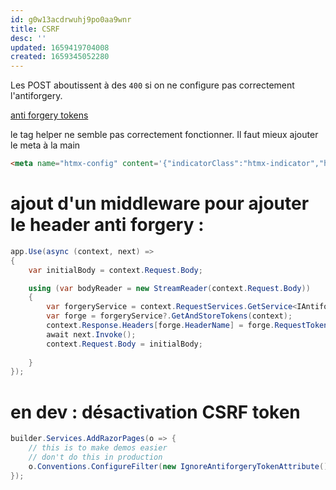 ```yaml
---
id: g0w13acdrwuhj9po0aa9wnr
title: CSRF
desc: ''
updated: 1659419704008
created: 1659345052280
---
```


Les POST aboutissent à des ``400`` si on ne configure pas correctement l'antiforgery.



[anti forgery tokens](https://khalidabuhakmeh.com/htmx-requests-with-aspnet-core-anti-forgery-tokens)

le tag helper ne semble pas correctement fonctionner. Il faut mieux ajouter le meta à la main

```html
<meta name="htmx-config" content='{"indicatorClass":"htmx-indicator","historyCacheSize":20,"antiForgery":{"formFieldName":"__RequestVerificationToken","headerName":"RequestVerificationToken","requestToken":"<token>"}}' />
``` 


# ajout d'un middleware pour ajouter le header anti forgery :

```c#
app.Use(async (context, next) =>
{
    var initialBody = context.Request.Body;

    using (var bodyReader = new StreamReader(context.Request.Body))
    {
        var forgeryService = context.RequestServices.GetService<IAntiforgery>();
        var forge = forgeryService?.GetAndStoreTokens(context);
        context.Response.Headers[forge.HeaderName] = forge.RequestToken;
        await next.Invoke();
        context.Request.Body = initialBody;
        
    }
});
```


# en dev : désactivation CSRF token


```csharp
builder.Services.AddRazorPages(o => {
    // this is to make demos easier
    // don't do this in production
    o.Conventions.ConfigureFilter(new IgnoreAntiforgeryTokenAttribute());
});

```